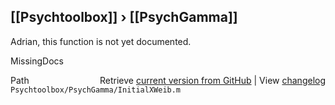 ## [[Psychtoolbox]] &#8250; [[PsychGamma]]

Adrian, this function is not yet documented.


 MissingDocs



<div class="code_header" style="text-align:right;">
  <span style="float:left;">Path&nbsp;&nbsp;</span> <span class="counter">Retrieve <a href=
  "https://raw.github.com/Psychtoolbox-3/Psychtoolbox-3/beta/Psychtoolbox/PsychGamma/InitialXWeib.m">current version from GitHub</a> | View <a href=
  "https://github.com/Psychtoolbox-3/Psychtoolbox-3/commits/beta/Psychtoolbox/PsychGamma/InitialXWeib.m">changelog</a></span>
</div>
<div class="code">
  <code>Psychtoolbox/PsychGamma/InitialXWeib.m</code>
</div>

